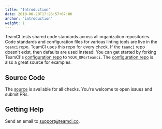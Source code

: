 ```yaml
---
title: "Introduction"
date: 2018-06-20T17:26:57+07:00
anchor: "introduction"
weight: 1
---
```


TeamCI tests shared code standards across all organization
repositories. Code standards and configuration files for various
linting tools are live in the `teamci` repo. TeamCI uses this repo for
every check. If the `teamci` repo doesn't exist, then defaults are
used instead. You can get started by forking TeamCI's [configuration
repo][repo] to `YOUR_ORG/teamci`. The [configuration repo][repo] is
also a great source for examples.

## Source Code

The [source][source] is available for all checks. You're welcome to
open issues and submit PRs.

## Getting Help

Send an email to [support@teamci.co][support].

[repo]: https://github.com/teamci/teamci
[support]: mailto:support@teamci.co
[source]: https://github.com/teamci/builder
